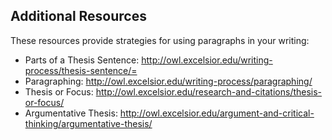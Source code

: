 ## Additional Resources

These resources provide strategies for using  paragraphs in your writing:

* Parts of a Thesis Sentence: http://owl.excelsior.edu/writing-process/thesis-sentence/=
* Paragraphing: http://owl.excelsior.edu/writing-process/paragraphing/
* Thesis or Focus: http://owl.excelsior.edu/research-and-citations/thesis-or-focus/
* Argumentative Thesis: http://owl.excelsior.edu/argument-and-critical-thinking/argumentative-thesis/
